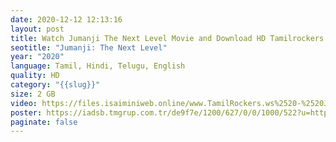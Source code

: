 ```yaml
---
date: 2020-12-12 12:13:16
layout: post
title: Watch Jumanji The Next Level Movie and Download HD Tamilrockers
seotitle: "Jumanji: The Next Level"
year: "2020"
language: Tamil, Hindi, Telugu, English
quality: HD
category: "{{slug}}"
size: 2 GB
video: https://files.isaiminiweb.online/www.TamilRockers.ws%2520-%2520Jumanji%2520The%2520Next%2520Level%2520(2019)%5B1080p%2520BDRip%2520-%2520Org%2520Auds%2520-%2520%5BTamil%2520%2B%2520Telugu%2520%2B%2520Hin%2520%2B%2520Eng%5D%2520-%2520x264%2520-%25201.8GB%2520-%2520ESubs%5D.mkv?rootId=0AJtZkTkXLBuYUk9PVA
poster: https://iadsb.tmgrup.com.tr/de9f7e/1200/627/0/0/1000/522?u=https://idsb.tmgrup.com.tr/2019/12/22/1577016105167.jpg
paginate: false
---
```

